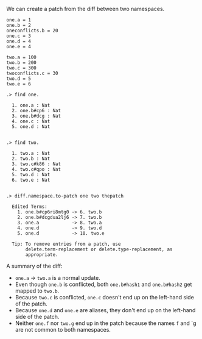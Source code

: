 We can create a patch from the diff between two namespaces.

```unison
one.a = 1
one.b = 2
oneconflicts.b = 20
one.c = 3
one.d = 4
one.e = 4

two.a = 100
two.b = 200
two.c = 300
twoconflicts.c = 30
two.d = 5
two.e = 6
```

```ucm
.> find one.

  1. one.a : Nat
  2. one.b#cp6 : Nat
  3. one.b#dcg : Nat
  4. one.c : Nat
  5. one.d : Nat
  

.> find two.

  1. two.a : Nat
  2. two.b : Nat
  3. two.c#k86 : Nat
  4. two.c#qpo : Nat
  5. two.d : Nat
  6. two.e : Nat
  

.> diff.namespace.to-patch one two thepatch

  Edited Terms:
    1. one.b#cp6ri8mtg0 -> 6. two.b
    2. one.b#dcgdua2lj6 -> 7. two.b
    3. one.a            -> 8. two.a
    4. one.d            -> 9. two.d
    5. one.d            -> 10. two.e
  
  Tip: To remove entries from a patch, use
       delete.term-replacement or delete.type-replacement, as
       appropriate.

```
A summary of the diff:

* `one.a` -> `two.a` is a normal update.
* Even though `one.b` is conflicted, both `one.b#hash1` and `one.b#hash2` get mapped to `two.b`.
* Because `two.c` is conflicted, `one.c` doesn't end up on the left-hand side of the patch.
* Because `one.d` and `one.e` are aliases, they don't end up on the left-hand side of the patch.
* Neither `one.f` nor `two.g` end up in the patch because the names `f` and `g are not common to both namespaces.
